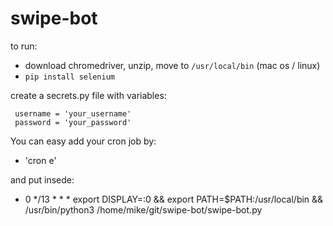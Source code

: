 # swipe-bot

to run:
 - download chromedriver, unzip, move to `/usr/local/bin` (mac os / linux)
 - `pip install selenium`

create a secrets.py file with variables:
``` 
 username = 'your_username'
 password = 'your_password'
```

You can easy add your cron job by:

- 'cron e' 

and put insede:

- 0 */13 * * * export DISPLAY=:0 && export PATH=$PATH:/usr/local/bin && /usr/bin/python3 /home/mike/git/swipe-bot/swipe-bot.py
